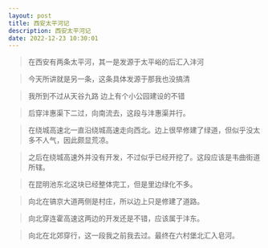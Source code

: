 ```yaml
---
layout: post
title: 西安太平河记
description: 西安太平河记
date: 2022-12-23 10:30:01
---
```


> 在西安有两条太平河，其一是发源于太平峪的后汇入沣河

> 今天所讲就是另一条，这条具体发源于那我也没搞清

> 我所到不过从天谷九路 边上有个小公园建设的不错

> 后穿沣惠渠下二过，向南流去，这段与沣惠渠并行。

> 在绕城高速北一直沿绕城高速走向西北。边上很早修建了绿道，但似乎没太多不人气，因此颇显荒凉。

> 之后在绕城高速外并没有开发，不过似乎已经开挖了。这段应该是韦曲街道所辖。

> 在昆明池东北这块已经整体完工，但是里边绿化不多。

> 向北在镐京大道两侧是村庄，所以边上只是修建了道路。

> 向北穿连霍高速这两边的开发还是不错，应该属于沣东。

> 向北在北郊穿行，这一段我之前我去过。最终在六村堡北汇入皂河。